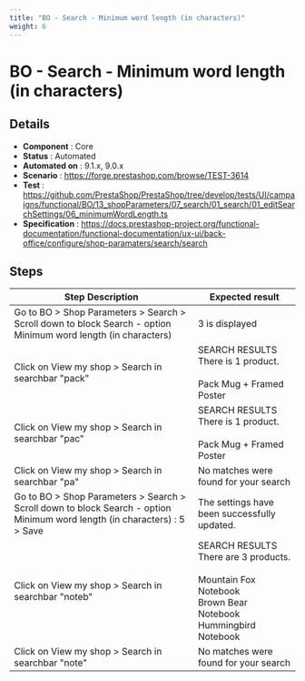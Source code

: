 ```yaml
---
title: "BO - Search - Minimum word length (in characters)"
weight: 6
---
```


# BO - Search - Minimum word length (in characters)
## Details
* **Component** : Core
* **Status** : Automated
* **Automated on** : 9.1.x, 9.0.x
* **Scenario** : https://forge.prestashop.com/browse/TEST-3614
* **Test** : https://github.com/PrestaShop/PrestaShop/tree/develop/tests/UI/campaigns/functional/BO/13_shopParameters/07_search/01_search/01_editSearchSettings/06_minimumWordLength.ts
* **Specification** : https://docs.prestashop-project.org/functional-documentation/functional-documentation/ux-ui/back-office/configure/shop-paramaters/search/search

## Steps
| Step Description | Expected result |
| ----- | ----- |
| Go to BO > Shop Parameters > Search > Scroll down to block Search - option Minimum word length (in characters) | 3 is displayed |
| Click on View my shop > Search in searchbar "pack" | SEARCH RESULTS<br>There is 1 product.<br><br>Pack Mug + Framed Poster |
| Click on View my shop > Search in searchbar "pac" | SEARCH RESULTS<br>There is 1 product.<br><br>Pack Mug + Framed Poster |
| Click on View my shop > Search in searchbar "pa" | No matches were found for your search |
| Go to BO > Shop Parameters > Search > Scroll down to block Search - option Minimum word length (in characters) : 5 > Save | The settings have been successfully updated. |
| Click on View my shop > Search in searchbar "noteb" | SEARCH RESULTS<br>There are 3 products.<br><br>Mountain Fox Notebook<br>Brown Bear Notebook<br>Hummingbird Notebook |
| Click on View my shop > Search in searchbar "note" | No matches were found for your search |
